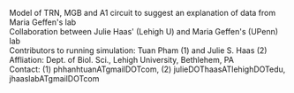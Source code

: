 Model of TRN, MGB and A1 circuit to suggest an explanation of data from Maria Geffen's lab  
	Collaboration between Julie Haas' (Lehigh U) and Maria Geffen's (UPenn) lab  
	Contributors to running simulation: Tuan Pham (1) and Julie S. Haas (2)   
	Affliation: Dept. of Biol. Sci., Lehigh University, Bethlehem, PA  
	Contact: (1) phhanhtuanATgmailDOTcom, (2) julieDOThaasATlehighDOTedu, jhaaslabATgmailDOTcom  

	
